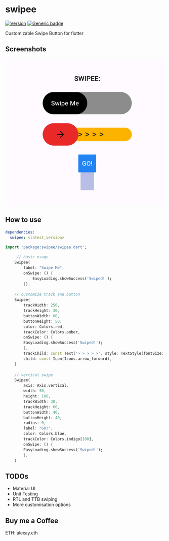 # swipee

[![Version](https://img.shields.io/pub/v/swipee.svg)](https://pub.dev/packages/swipee)
[![Generic badge](https://img.shields.io/badge/platform-android%20|%20ios%20|%20web%20-blue.svg)](https://pub.dev/packages/swipee)

 Customizable Swipe Button for flutter

## Screenshots
![](screenshots/screenshot.png)


## How to use

```yaml
dependencies:
  swipee: <latest_version>
```


```dart
import 'package:swipee/swipee.dart';

```

```dart
     // basic usage
    Swipee(
        label: "Swipe Me",
        onSwipe: () {
            EasyLoading.showSuccess('Swiped!');
        }),

    // customize track and button
    Swipee(
        trackWidth: 250,
        trackHeight: 30,
        buttonWidth: 80,
        buttonHeight: 50,
        color: Colors.red,
        trackColor: Colors.amber,
        onSwipe: () {
        EasyLoading.showSuccess('Swiped!');
        },
        trackChild: const Text('> > > > >', style: TextStyle(fontSize: 20)),
        child: const Icon(Icons.arrow_forward),
    )

    // vertical swipe
    Swipee(
        axis: Axis.vertical,
        width: 50,
        height: 100,
        trackWidth: 30,
        trackHeight: 60,
        buttonWidth: 40,
        buttonHeight: 40,
        radius: 0,
        label: "GO!",
        color: Colors.blue,
        trackColor: Colors.indigo[100],
        onSwipe: () {
        EasyLoading.showSuccess('Swiped!');
        },
    )


```

## TODOs
- Material UI
- Unit Testing
- RTL and TTB swiping
- More customisation options


## Buy me a Coffee
ETH: alexay.eth

